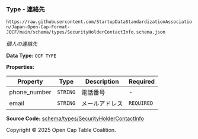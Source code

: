 ### Type - 連絡先

`https://raw.githubusercontent.com/StartupDataStandardizationAssociation/Japan-Open-Cap-Format-JOCF/main/schema/types/SecurityHolderContactInfo.schema.json`

_個人の連絡先_

**Data Type:** `OCF TYPE`

**Properties:**

| Property     | Type     | Description | Required   |
| ------------ | -------- | ----------- | ---------- |
| phone_number | `STRING` | 電話番号        | -          |
| email        | `STRING` | メールアドレス     | `REQUIRED` |

**Source Code:** [schema/types/SecurityHolderContactInfo](../../../../schema/types/SecurityHolderContactInfo.schema.json)

Copyright © 2025 Open Cap Table Coalition.
